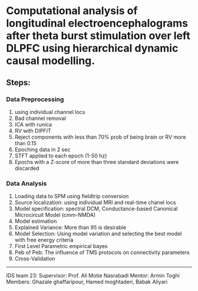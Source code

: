 # Computational analysis of longitudinal electroencephalograms after theta burst stimulation over left DLPFC using hierarchical dynamic causal modelling.

## Steps:

### Data Preprocessing
1. using individual channel locs
2. Bad channel removal
3. ICA with runica
4. RV with DIPFIT
5. Reject components with less than 70% prob of being brain or RV more than 0.15
6.  Epoching data in 2 sec
7.  STFT applied to each epoch (1-50 hz)
8.  Epochs with a Z-score of more than three standard deviations were discarded

### Data Analysis

1. Loading data to SPM using fieldtrip conversion
2. Source localization: using individual MRI and real-time chanel locs
3. Model specification: spectral DCM, Conductance-based Canonical Microcircuit Model (cmm-NMDA)
4. Model estimation
5. Explained Variance: More than 95 is desirable
6. Model Selection: Using model variation and selecting the best model with free energy criteria
7. First Level Parametric empirical bayes
8. Peb of Peb: The influence of TMS protocols on connectivity parameters
9. Cross-Validation
-------------------------------------------------------------------------------------------------
IDS team 23:
Supervisor: Prof. Ali Motie Nasrabadi
Mentor: Armin Toghi
Members: Ghazale ghaffaripour, Hamed moghtaderi, Babak Aliyari

